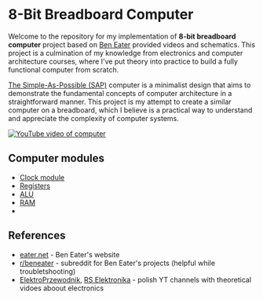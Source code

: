 
#  8-Bit Breadboard Computer

Welcome to the repository for my implementation of **8-bit breadboard computer** project based on [Ben Eater](https://www.youtube.com/@BenEater) provided videos and schematics. This project is a culmination of my knowledge from electronics and computer architecture courses, where I've put theory into practice to build a fully functional computer from scratch.

[The Simple-As-Possible (SAP)](https://en.wikipedia.org/wiki/Simple-As-Possible_computer) computer is a minimalist design that aims to demonstrate the fundamental concepts of computer architecture in a straightforward manner. This project is my attempt to create a similar computer on a breadboard, which I believe is a practical way to understand and appreciate the complexity of computer systems.

[![YouTube video of computer](images/)](https://www.youtube.com/watch?v=sGnG5iFdMsQ&t=2&ab_channel=ElektroPrzewodnik "Click to play")

## Computer modules
- [Clock module]()
- [Registers]()
- [ALU]()
- [RAM]()
- 



## References
- [eater.net](https://eater.net/) - Ben Eater's website
- [r/beneater](https://www.reddit.com/r/beneater/) - subreddit for Ben Eater's projects (helpful while troubletshooting)
- [ElektroPrzewodnik](https://www.youtube.com/@ElektroPrzewodnik), [RS Elektronika](https://www.youtube.com/@RSElektronika) - polish YT channels with theoretical vidoes aboout electronics

